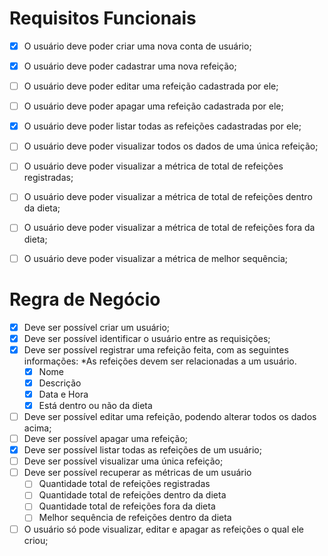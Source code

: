 # Requisitos Funcionais

- [x] O usuário deve poder criar uma nova conta de usuário;
- [x] O usuário deve poder cadastrar uma nova refeição;
- [ ] O usuário deve poder editar uma refeição cadastrada por ele;
- [ ] O usuário deve poder apagar uma refeição cadastrada por ele;
- [x] O usuário deve poder listar todas as refeições cadastradas por ele;
- [ ] O usuário deve poder visualizar todos os dados de uma única refeição; 
- [ ] O usuário deve poder visualizar a métrica de total de refeições registradas; 
- [ ] O usuário deve poder visualizar a métrica de total de refeições dentro da dieta; 
- [ ] O usuário deve poder visualizar a métrica de total de refeições fora da dieta; 
- [ ] O usuário deve poder visualizar a métrica de melhor sequência; 


# Regra de Negócio

- [x] Deve ser possível criar um usuário;
- [x] Deve ser possível identificar o usuário entre as requisições;
- [x] Deve ser possível registrar uma refeição feita, com as seguintes informações:
    *As refeições devem ser relacionadas a um usuário.
    - [x] Nome
    - [x] Descrição
    - [x] Data e Hora
    - [x] Está dentro ou não da dieta
- [ ] Deve ser possível editar uma refeição, podendo alterar todos os dados acima;
- [ ] Deve ser possível apagar uma refeição;
- [x] Deve ser possível listar todas as refeições de um usuário;
- [ ] Deve ser possível visualizar uma única refeição;
- [ ] Deve ser possível recuperar as métricas de um usuário
    - [ ] Quantidade total de refeições registradas
    - [ ] Quantidade total de refeições dentro da dieta
    - [ ] Quantidade total de refeições fora da dieta
    - [ ] Melhor sequência de refeições dentro da dieta
- [ ] O usuário só pode visualizar, editar e apagar as refeições o qual ele criou;
